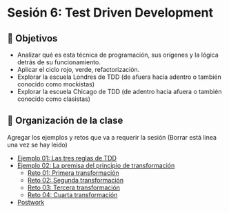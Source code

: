 # Sesión 6: Test Driven Development

## :dart: Objetivos

- Analizar qué es esta técnica de programación, sus orígenes y la lógica detrás de su funcionamiento. 
- Aplicar el ciclo rojo, verde, refactorización.
- Explorar la escuela Londres de TDD (de afuera hacia adentro o también conocido como mockistas)
- Explorar la escuela Chicago de TDD (de adentro hacia afuera o también conocido como clasistas)

## 📂 Organización de la clase

Agregar los ejemplos y retos que va a requerir la sesión (Borrar está linea una vez se hay leido)

- [Ejemplo 01:  Las tres reglas de TDD](./Ejemplo-01)
- [Ejemplo 02: La premisa del principio de transformación](./Ejemplo-02)
    - [Reto 01: Primera transformación](./Reto-01)
    - [Reto 02: Segunda transformación](./Reto-02)
    - [Reto 03: Tercera transformación](./Reto-03)
    - [Reto 04: Cuarta transformación](./Reto-04)
- [Postwork](./Postwork)




